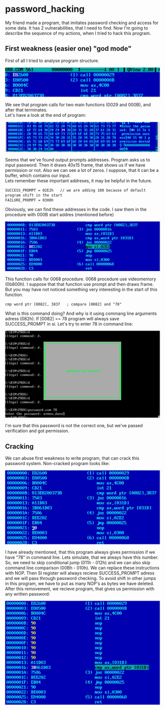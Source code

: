 # password_hacking

My friend made a program, that imitates password checking and access for some data. It has 2 vulnerabilities, that I need to find. Now I'm going to describe the sequence of my actions, when I tried to hack this program.

## First weakness (easier one) "god mode"

First of all I tried to analyse program structure.

![](https://github.com/worthlane/password_hacking/blob/main/img/main.jpg)

We see that program calls for two main functions (0029 and 000B), and after that terminates.  
Let's have a look at the end of program:

![](https://github.com/worthlane/password_hacking/blob/main/img/prompts.jpg)

Seems that we've found output prompts addresses. Program asks us to input password. Then it draws 40x15 frame, that shows us if we have permission or not.
Also we can see a lot of zeros. I suppose, that it can be a buffer, which contains our input.  
Lets remember these important addreses, it may be helpful in the future. 

```
SUCCESS_PROMPT = 02E2h   // we are adding 100 because of default program shift in the start
FAILURE_PROMPT = 0300h
```

Obviously, we can find these addresses in the code. I saw them in the procedure with 000B start addres (mentioned before)

![](https://github.com/worthlane/password_hacking/blob/main/img/adrss.jpg)

This function calls for 0068 procedure. 0068 procedure use videomemory (0b800h). I suppose that that function use prompt and then draws frame. But you may have not noticed something very interesting in the start of this function.

```
cmp word ptr [0082], 3837   ; compare [0082] and "78"
```

What is this command doing? And why is it using commang line arguments adress (082h). If [0082] == 78 program will always save SUCCESS_PROMPT in si. Let's try to enter 78 in command line:

![](https://github.com/worthlane/password_hacking/blob/main/img/success.jpg)

I'm sure that this password is not the correct one, but we've passed verification and got permission.

## Cracking

We can abuse first weakness to write program, that can crack this password system. Non-cracked program looks like:

![](https://github.com/worthlane/password_hacking/blob/main/img/noncracked.jpg)

I have already mentioned, that this program always gives permission if we have "78" in command line. Lets simulate, that we always have this number. So, we need to skip conditional jump (011h - 012h) and we can also skip command line comparison (00Bh - 010h). We can replace these instructions with NOP. Then SI register will always recieve SUCCESS_PROMPT adress and we will pass through password checking. To avoid shift in other jumps in this program, we have to put as many NOP's as bytes we have deleted. After this removement, we recieve program, that gives us permission with any written password:

![](https://github.com/worthlane/password_hacking/blob/main/img/aftercracked.jpg)
